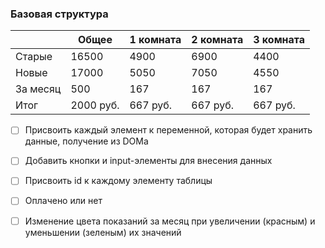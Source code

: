 ### Базовая структура
|   |Общее|1 комната|2 комната|3 комната|
|---|---|---|---|---|
|Старые|16500|4900|6900|4400|
|Новые |17000|5050|7050|4550|
|За месяц|500|167|167|167|
|Итог|2000 руб.|667 руб.|667 руб.|667 руб.|

- [ ] Присвоить каждый элемент к переменной, которая будет хранить данные, получение из DOMа
- [ ] Добавить кнопки и input-элементы для внесения данных
- [ ] Присвоить id к каждому элементу таблицы 

- [ ] Оплачено или нет
- [ ] Изменение цвета показаний за месяц при увеличении (красным) и уменьшении (зеленым) их значений
